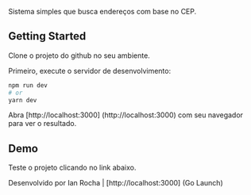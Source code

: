 Sistema simples que busca endereços com base no CEP.


## Getting Started

Clone o projeto do github no seu ambiente.

Primeiro, execute o servidor de desenvolvimento:

```bash
npm run dev
# or
yarn dev
```

Abra [http://localhost:3000] (http://localhost:3000) com seu navegador para ver o resultado.


## Demo

Teste o projeto clicando no link abaixo.


Desenvolvido por Ian Rocha | [http://localhost:3000] (Go Launch)
